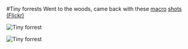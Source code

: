 #Tiny forrests
Went to the woods, came back with these [macro](https://www.flickr.com/photos/tobiashenn/14907220358/) [shots (Flickr)](https://www.flickr.com/photos/tobiashenn/14907104169/)

![](https://farm6.staticflickr.com/5578/14907220358_66d0a971fb_b.jpg "Tiny forrest")

![](https://farm4.staticflickr.com/3862/14907104169_0c2f4eff8f_b.jpg "Tiny forrest")